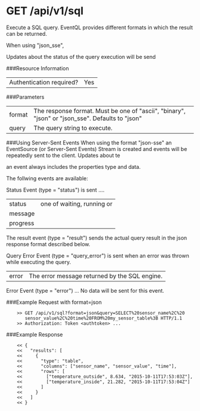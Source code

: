 GET /api/v1/sql
==========================

Execute a SQL query. EventQL provides different formats in which the result can be returned.


When using "json_sse",

Updates about the status of the query execution will be send


###Resource Information
<table class='http_api'>
  <tr>
    <td>Authentication required?</td>
    <td>Yes</td>
  </tr>
</table>

###Parameters
<table class='http_api'>
  <tr>
    <td>format</td>
    <td>The response format. Must be one of "ascii", "binary", "json" or "json_sse". Defaults to "json"</td>
  </tr>
  <tr>
    <td>query</td>
    <td>The query string to execute.</td>
  </tr>
</table>

###Using Server-Sent Events
When using the format "json-sse" an EventSource (or Server-Sent Events) Stream is
created and events will be repeatedly sent to the client. Updates about te

an event always includes the properties type and data. 

The follwing events are available:

Status Event (type = "status") is sent ....
<table>
  <tr>
    <td>status</td>
    <td>one of waiting, running or</td>
  </tr>
  <tr>
    <td>message</td>
    <td></td>
  </tr>
  <tr>
    <td>progress</td>
    <td></td>
  </tr>
</table>

The result event (type = "result") sends the actual query result in the json response format described below.


Query Error Event (type = "query_error") is sent when an error was thrown while executing the query.
<table>
  <tr>
    <td>error</td>
    <td>The error message returned by the SQL engine.</td>
  </tr>
</table>

Error Event (type = "error") ... No data will be sent for this event.



###Example Request with format=json

        >> GET /api/v1/sql?format=json&query=SELECT%20sensor_name%2C%20
           sensor_value%2C%20time%20FROM%20my_sensor_table%3B HTTP/1.1
        >> Authorization: Token <authtoken> ...



###Example Response

        << {
        <<   "results": [
        <<     {
        <<       "type": "table",
        <<       "columns": ["sensor_name", "sensor_value", "time"],
        <<       "rows": [
        <<         ["temperature_outside", 8.634, "2015-10-11T17:53:03Z"],
        <<         ["temperature_inside", 21.282, "2015-10-11T17:53:04Z"]
        <<       ]
        <<     }
        <<   ]
        << }
